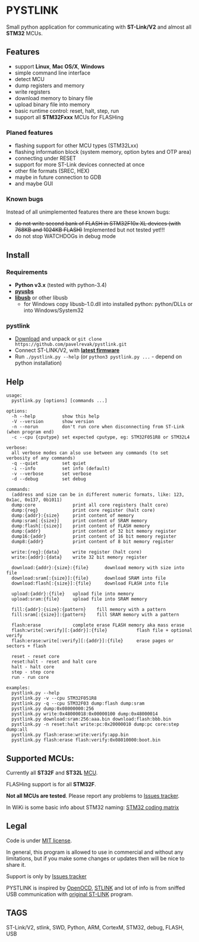 # PYSTLINK

Small python application for communicating with **ST-Link/V2** and almost all **STM32** MCUs.

## Features

- support **Linux**, **Mac OS/X**, **Windows**
- simple command line interface
- detect MCU
- dump registers and memory
- write registers
- download memory to binary file
- upload binary file into memory
- basic runtime control: reset, halt, step, run
- support all **STM32Fxxx** MCUs for FLASHing

### Planed features

- flashing support for other MCU types (STM32Lxx)
- flashing information block (system memory, option bytes and OTP area)
- connecting under RESET
- support for more ST-Link devices connected at once
- other file formats (SREC, HEX)
- maybe in future connection to GDB
- and maybe GUI

### Known bugs

Instead of all unimplemented features there are these known bugs:

- ~~do not write second bank of FLASH in STM32F10x XL devices (with 768KB and 1024KB FLASH)~~ Implemented but not tested yet!!!
- do not stop WATCHDOGs in debug mode

## Install

### Requirements

- **Python v3.x** (tested with python-3.4)
- [**pyusbs**](https://github.com/walac/pyusb)
- [**libusb**](http://libusbx.org) or other libusb
  - for Windows copy libusb-1.0.dll into installed python: python/DLLs or into Windows/System32

### pystlink

- [Download](https://github.com/pavelrevak/pystlink/archive/master.zip) and unpack or `git clone https://github.com/pavelrevak/pystlink.git`
- Connect ST-LINK/V2, with [**latest firmware**](http://www.st.com/web/en/catalog/tools/PF258194)
- Run `./pystlink.py --help` (or `python3 pystlink.py ...` - depend on python installation)

## Help
```
usage:
  pystlink.py [options] [commands ...]

options:
  -h --help          show this help
  -V --version       show version
  -n --norun         don't run core when disconnecting from ST-Link (when program end)
  -c --cpu {cputype} set expected cputype, eg: STM32F051R8 or STM32L4

verbose:
  all verbose modes can also use between any commands (to set verbosity of any commands)
  -q --quiet         set quiet
  -i --info          set info (default)
  -v --verbose       set verbose
  -d --debug         set debug

commands:
  (address and size can be in different numeric formats, like: 123, 0x1ac, 0o137, 0b1011)
  dump:core              print all core registers (halt core)
  dump:{reg}             print core register (halt core)
  dump:{addr}:{size}     print content of memory
  dump:sram[:{size}]     print content of SRAM memory
  dump:flash[:{size}]    print content of FLASH memory
  dump:{addr}            print content of 32 bit memory register
  dump16:{addr}          print content of 16 bit memory register
  dump8:{addr}           print content of 8 bit memory register

  write:{reg}:{data}     write register (halt core)
  write:{addr}:{data}    write 32 bit memory register

  download:{addr}:{size}:{file}      download memory with size into file
  download:sram[:{size}]:{file}      download SRAM into file
  download:flash[:{size}]:{file}     download FLASH into file

  upload:{addr}:{file}   upload file into memory
  upload:sram:{file}     upload file into SRAM memory

  fill:{addr}:{size}:{pattern}    fill memory with a pattern
  fill:sram[:{size}]:{pattern}    fill SRAM memory with a pattern

  flash:erase            complete erase FLASH memory aka mass erase
  flash:write[:verify][:{addr}]:{file}           flash file + optional verify
  flash:erase:write[:verify][:{addr}]:{file}     erase pages or sectors + flash

  reset - reset core
  reset:halt - reset and halt core
  halt - halt core
  step - step core
  run - run core

examples:
  pystlink.py --help
  pystlink.py -v --cpu STM32F051R8
  pystlink.py -q --cpu STM32F03 dump:flash dump:sram
  pystlink.py dump:0x08000000:256
  pystlink.py write:0x48000018:0x00000100 dump:0x48000014
  pystlink.py download:sram:256:aaa.bin download:flash:bbb.bin
  pystlink.py -n reset:halt write:pc:0x20000010 dump:pc core:step dump:all
  pystlink.py flash:erase:write:verify:app.bin
  pystlink.py flash:erase flash:verify:0x08010000:boot.bin
```

## Supported MCUs:

Currently all **ST32F** and **ST32L** [MCU](http://www.st.com/web/en/catalog/mmc/FM141/SC1169).

FLASHing support is for all **STM32F**.

**Not all MCUs are tested**. Please report any problems to [Issues tracker](https://github.com/pavelrevak/pystlink/issues).

In WiKi is some basic info about STM32 naming: [STM32 coding matrix](https://github.com/pavelrevak/pystlink/wiki/STM32-coding-matrix)

## Legal

Code is under [MIT license](https://github.com/pavelrevak/pystlink/blob/master/LICENSE).

In general, this program is allowed to use in commercial and without any limitations, but if you make some changes or updates then will be nice to share it.

Support is only by [Issues tracker](https://github.com/pavelrevak/pystlink/issues)

PYSTLINK is inspired by [OpenOCD](http://openocd.org/), [STLINK](https://github.com/texane/stlink) and lot of info is from sniffed USB communication with [original ST-LINK](http://www.st.com/web/en/catalog/tools/PF258168) program.

## TAGS
ST-Link/V2, stlink, SWD, Python, ARM, CortexM, STM32, debug, FLASH, USB
